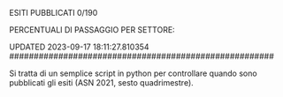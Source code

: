 ESITI PUBBLICATI 0/190 

PERCENTUALI DI PASSAGGIO PER SETTORE:

UPDATED 2023-09-17 18:11:27.810354
###################################################### 

Si tratta di un semplice script in python per controllare quando sono pubblicati gli esiti (ASN 2021, sesto quadrimestre).

